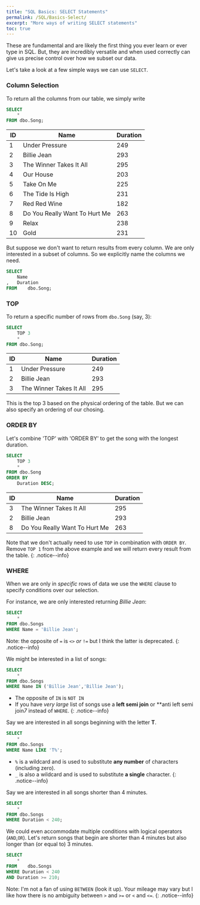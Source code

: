 ```yaml
---
title: "SQL Basics: SELECT Statements"
permalink: /SQL/Basics-Select/
excerpt: "More ways of writing SELECT statements"
toc: true
---
```


These are fundamental and are likely the first thing you ever learn or ever type in SQL.
But, they are incredibly versatile and when used correctly can give us precise control over how we subset our data.

Let's take a look at a few simple ways we can use `SELECT`.

### Column Selection

To return all the columns from our table, we simply write

```sql
SELECT
	*
FROM dbo.Song;
```

ID|Name|Duration
---|---|---
1|Under Pressure|249
2|Billie Jean|293
3|The Winner Takes It All|295
4|Our House|203
5|Take On Me|225
6|The Tide Is High|231
7|Red Red Wine| 182
8|Do You Really Want To Hurt Me|263
9|Relax|238
10|Gold|231

But suppose we don't want to return results from every column.
We are only interested in a subset of columns.
So we explicitly name the columns we need.

```sql
SELECT
	Name
,	Duration
FROM	dbo.Song;
```

### TOP

To return a specific number of rows from `dbo.Song` (say, 3):

```sql
SELECT 
	TOP 3
	*
FROM dbo.Song;
```

ID|Name|Duration
---|---|---
1|Under Pressure|249
2|Billie Jean|293
3|The Winner Takes It All|295

This is the top 3 based on the physical ordering of the table.
But we can also specify an ordering of our chosing.

### ORDER BY

Let's combine 'TOP' with 'ORDER BY' to get the song with the longest duration.

```sql
SELECT
	TOP 3
	*
FROM dbo.Song
ORDER BY 
	Duration DESC;
```

ID|Name|Duration
---|---|---
3|The Winner Takes It All|295
2|Billie Jean|293
8|Do You Really Want To Hurt Me|263

Note that we don't actually need to use `TOP` in combination with `ORDER BY`. Remove `TOP 1` from the above example and we will return every result from the table.
{: .notice--info}

### WHERE

When we are only in _specific_ rows of data we use the `WHERE` clause to specify conditions over our selection.

For instance, we are only interested returning _Billie Jean_:

```sql
SELECT
	*
FROM dbo.Songs
WHERE Name = 'Billie Jean';
```
Note: the opposite of `=` is `<>` _or_ `!=` but I think the latter is deprecated.
{: .notice--info}

We might be interested in a list of songs:

```sql
SELECT
	*
FROM dbo.Songs
WHERE Name IN ('Billie Jean','Billie Jean');
```

 * The opposite of `IN` is `NOT IN`
 * If you have _very large_ list of songs use a **left semi join** or **anti left semi join*7* instead of `WHERE`.
{: .notice--info}

Say we are interested in all songs beginning with the letter **T**.

```sql
SELECT
	*
FROM dbo.Songs
WHERE Name LIKE 'T%';
```


 * `%` is a wildcard and is used to substitute **any number** of characters (including zero).
 * `_` is also a wildcard and is used to substitute **a single** character.
{: .notice--info}

Say we are interested in all songs shorter than 4 minutes. 

```sql
SELECT
	*
FROM dbo.Songs
WHERE Duration < 240;
```

We could even accommodate multiple conditions with  logical operators (`AND`,`OR`).
Let's return songs that begin are shorter than 4 minutes but also longer than (or equal to) 3 minutes.

```sql
SELECT
	*
FROM	dbo.Songs
WHERE Duration < 240
AND Duration >= 210;
```

Note: I'm not a fan of using `BETWEEN` (look it up). Your mileage may vary but I like how there is no ambiguity between `>` and `>=` or `<` and `<=`.
{: .notice--info}










